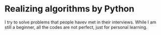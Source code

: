 # Realizing algorithms by Python
I try to solve problems that people havev met in their interviews. While I am still a beginner, all the codes are not perfect, just for personal learning.

